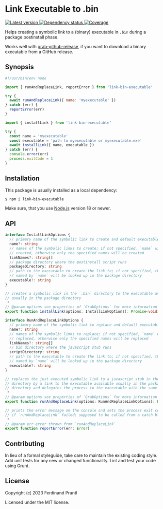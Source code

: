 # Link Executable to .bin

[![Latest version](https://img.shields.io/npm/v/link-bin-executable)
 ![Dependency status](https://img.shields.io/librariesio/release/npm/link-bin-executable)
](https://www.npmjs.com/package/link-bin-executable)
[![Coverage](https://codecov.io/gh/prantlf/link-bin-executable/branch/master/graph/badge.svg)](https://codecov.io/gh/prantlf/link-bin-executable)

Helps creating a symbolic link to a (binary) executable in `.bin` during a package postinstall phase.

Works well with [grab-github-release], if you want to download a binary executable from a GitHub release.

## Synopsis

```js
#!/usr/bin/env node

import { runAndReplaceLink, reportError } from 'link-bin-executable'

try {
  await runAndReplaceLink({ name: 'myexecutable' })
} catch (err) {
  reportError(err)
}
```

```js
import { installLink } from 'link-bin-executable'

try {
  const name = 'myexecutable'
  const executable = 'path to myexecutable or myexecutable.exe'
  await installLink({ name, executable })
} catch (err) {
  console.error(err)
  process.exitCode = 1
}
```

## Installation

This package is usually installed as a local dependency:

```sh
$ npm i link-bin-executable
```

Make sure, that you use [Node.js] version 18 or newer.

## API

```ts
interface InstallLinkOptions {
  // primary name of the symbolic link to create and default executable name
  name?: string
  // names of the symbolic links to create; if not specified, `name` will be
  // created, otherwise only the specified names will be created
  linkNames?: string[]
  // package directory where the postinstall script runs
  packageDirectory: string
  // path to the executable to create the link to; if not specified, the file
  // named by `name` will be looked up in the package directory
  executable?: string
}

// creates a symbolic link in the `.bin` directory to the executable available
// usually in the package directory
 *
// @param options see properties of `GrabOptions` for more information
export function installLink(options: InstallLinkOptions): Promise<void>

interface RunAndReplaceLinkOptions {
  // primary name of the symbolic link to replace and default executable name
  name?: string
  // names of the symbolic links to replace; if not specified, `name` will be
  // replaced, otherwise only the specified names will be replaced
  linkNames?: string[]
  // bin directory where the javascript stub runs
  scriptDirectory: string
  // path to the executable to create the link to; if not specified, the file
  // named by `name` will be looked up in the package directory
  executable?: string
}

// replaces the just executed symbolic link to a javascript stub in the `.bin`
// directory by a link to the executable available usually in the package
// directory and delegates the process to the executable with the same arguments
 *
// @param options see properties of `GrabOptions` for more information
export function runAndReplaceLink(options: RunAndReplaceLinkOptions): Promise<void>

// prints the error message on the console and sets the process exit code
// if `runAndReplaceLink` failed; supposed to be called from a catch block
 *
// @param err error thrown from `runAndReplaceLink`
export function reportError(err: Error)
```

## Contributing

In lieu of a formal styleguide, take care to maintain the existing coding style.  Add unit tests for any new or changed functionality. Lint and test your code using Grunt.

## License

Copyright (c) 2023 Ferdinand Prantl

Licensed under the MIT license.

[Node.js]: http://nodejs.org/
[grab-github-release]: https://github.com/prantlf/grab-github-release
